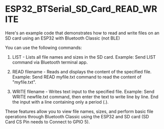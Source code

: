 # ESP32_BTSerial_SD_Card_READ_WRITE
 Here's an example code that demonstrates how to read and write files on an SD card using an ESP32 with Bluetooth Classic (not BLE)
 
 You can use the following commands:

1. LIST - Lists all file names and sizes in the SD card.
Example: Send LIST command via Bluetooth terminal app.

2. READ filename - Reads and displays the content of the specified file.
Example: Send READ myfile.txt command to read the content of "myfile.txt".

3. WRITE filename - Writes text input to the specified file.
Example: Send WRITE newfile.txt command, then enter the text to write line by line. End the input with a line containing only a period (.).

These features allow you to view file names, sizes, and perform basic file operations through Bluetooth Classic using the ESP32 and SD card (SD Card CS Pin needs to Connect to GPIO 5).
